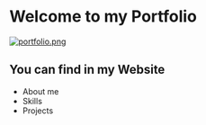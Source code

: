 # Welcome to my Portfolio
[![portfolio.png](https://i.postimg.cc/Kzqx2fSb/portfolio.png)](https://postimg.cc/R6Hj1cZp)

## You can find in my Website

* About me
* Skills
* Projects
